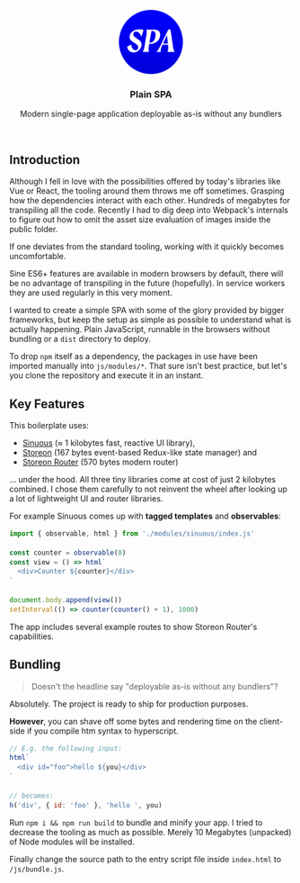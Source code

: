 <p align="center">
  <img src="./img/icon.svg" alt="Logo of Plain SPA" height="114">
</p>

<h3 align="center">Plain SPA</h3>

<p align="center">
  Modern single-page application deployable as-is without any bundlers<br>
</p>

<br>

## Introduction

Although I fell in love with the possibilities offered by today's libraries like Vue or React, the tooling around them throws me off sometimes. Grasping how the dependencies interact with each other. Hundreds of megabytes for transpiling all the code. Recently I had to dig deep into Webpack's internals to figure out how to omit the asset size evaluation of images inside the public folder.

If one deviates from the standard tooling, working with it quickly becomes uncomfortable.

Sine ES6+ features are available in modern browsers by default, there will be no advantage of transpiling in the future (hopefully). In service workers they are used regularly in this very moment.

I wanted to create a simple SPA with some of the glory provided by bigger frameworks, but keep the setup as simple as possible to understand what is actually happening. Plain JavaScript, runnable in the browsers without bundling or a `dist` directory to deploy.

To drop `npm` itself as a dependency, the packages in use have been imported manually into `js/modules/*`. That sure isn't best practice, but let's you clone the repository and execute it in an instant.

## Key Features

This boilerplate uses:
  - [Sinuous](https://github.com/luwes/sinuous) (≈ 1 kilobytes fast, reactive UI library),
  - [Storeon](https://github.com/storeon/storeon) (167 bytes event-based Redux-like state manager) and
  - [Storeon Router](https://github.com/storeon/router) (570 bytes modern router)

… under the hood. All three tiny libraries come at cost of just 2 kilobytes combined. I chose them carefully to not reinvent the wheel after looking up a lot of lightweight UI and router libraries.

For example Sinuous comes up with **tagged templates** and **observables**:

```js
import { observable, html } from './modules/sinuous/index.js'

const counter = observable(0)
const view = () => html`
  <div>Counter ${counter}</div>
`

document.body.append(view())
setInterval(() => counter(counter() + 1), 1000)
```

The app includes several example routes to show Storeon Router's capabilities.

## Bundling

> Doesn't the headline say "deployable as-is without any bundlers"?

Absolutely. The project is ready to ship for production purposes.

**However**, you can shave off some bytes and rendering time on the client-side if you compile htm syntax to hyperscript.

```js
// E.g. the following input:
html`
  <div id="foo">hello ${you}</div>
`

// becomes:
h('div', { id: 'foo' }, 'hello ', you)
```

Run `npm i && npm run build` to bundle and minify your app. I tried to decrease the tooling as much as possible. Merely 10 Megabytes (unpacked) of Node modules will be installed.

Finally change the source path to the entry script file inside `index.html` to `/js/bundle.js`.
